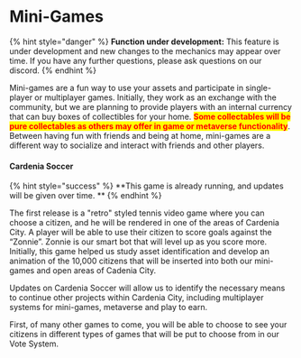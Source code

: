 # Mini-Games

{% hint style="danger" %}
**Function under development:** This feature is under development and new changes to the mechanics may appear over time. If you have any further questions, please ask questions on our discord.
{% endhint %}

Mini-games are a fun way to use your assets and participate in single-player or multiplayer games. Initially, they work as an exchange with the community, but we are planning to provide players with an internal currency that can buy boxes of collectibles for your home. <mark style="color:red;">**Some collectables will be pure collectables as others may offer in game or metaverse functionality**</mark>. Between having fun with friends and being at home, mini-games are a different way to socialize and interact with friends and other players.

#### Cardenia Soccer

{% hint style="success" %}
\*\*This game is already running, and updates will be given over time. \*\*
{% endhint %}

The first release is a "retro" styled tennis video game where you can choose a citizen, and he will be rendered in one of the areas of Cardenia City. A player will be able to use their citizen to score goals against the “Zonnie”. Zonnie is our smart bot that will level up as you score more. Initially, this game helped us study asset identification and develop an animation of the 10,000 citizens that will be inserted into both our mini-games and open areas of Cadenia City.

Updates on Cardenia Soccer will allow us to identify the necessary means to continue other projects within Cardenia City, including multiplayer systems for mini-games, metaverse and play to earn.

First, of many other games to come, you will be able to choose to see your citizens in different types of games that will be put to choose from in our Vote System.

